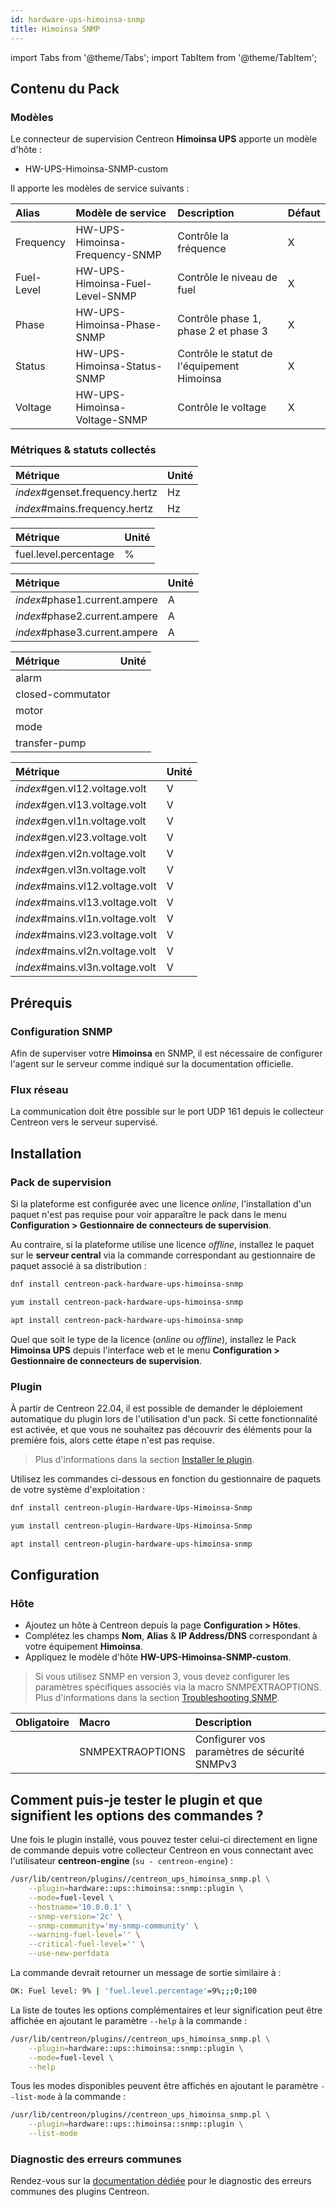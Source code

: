 ```yaml
---
id: hardware-ups-himoinsa-snmp
title: Himoinsa SNMP
---
```


import Tabs from '@theme/Tabs';
import TabItem from '@theme/TabItem';

## Contenu du Pack

### Modèles

Le connecteur de supervision Centreon **Himoinsa UPS** apporte un modèle d'hôte :

* HW-UPS-Himoinsa-SNMP-custom

Il apporte les modèles de service suivants :

| Alias      | Modèle de service               | Description                                 | Défaut |
| :--------- | :------------------------------ | :------------------------------------------ | :----- |
| Frequency  | HW-UPS-Himoinsa-Frequency-SNMP  | Contrôle la fréquence                       | X      |
| Fuel-Level | HW-UPS-Himoinsa-Fuel-Level-SNMP | Contrôle le niveau de fuel                  | X      |
| Phase      | HW-UPS-Himoinsa-Phase-SNMP      | Contrôle phase 1, phase 2 et phase 3        | X      |
| Status     | HW-UPS-Himoinsa-Status-SNMP     | Contrôle le statut de l'équipement Himoinsa | X      |
| Voltage    | HW-UPS-Himoinsa-Voltage-SNMP    | Contrôle le voltage                         | X      |

### Métriques & statuts collectés

<Tabs groupId="sync">
<TabItem value="Frequency" label="Frequency">

| Métrique                       | Unité |
| :----------------------------- | :---- |
| *index*#genset.frequency.hertz | Hz    |
| *index*#mains.frequency.hertz  | Hz    |

</TabItem>
<TabItem value="Fuel-Level" label="Fuel-Level">

| Métrique              | Unité |
| :-------------------- | :---- |
| fuel.level.percentage | %     |

</TabItem>
<TabItem value="Phase" label="Phase">

| Métrique                      | Unité |
| :---------------------------- | :---- |
| *index*#phase1.current.ampere | A     |
| *index*#phase2.current.ampere | A     |
| *index*#phase3.current.ampere | A     |

</TabItem>
<TabItem value="Status" label="Status">

| Métrique              | Unité |
| :-------------------- | :---- |
| alarm                 |       |
| closed-commutator     |       |
| motor                 |       |
| mode                  |       |
| transfer-pump         |       |

</TabItem>
<TabItem value="Voltage" label="Voltage">

| Métrique                        | Unité |
| :------------------------------ | :---- |
| *index*#gen.vl12.voltage.volt   | V     |
| *index*#gen.vl13.voltage.volt   | V     |
| *index*#gen.vl1n.voltage.volt   | V     |
| *index*#gen.vl23.voltage.volt   | V     |
| *index*#gen.vl2n.voltage.volt   | V     |
| *index*#gen.vl3n.voltage.volt   | V     |
| *index*#mains.vl12.voltage.volt | V     |
| *index*#mains.vl13.voltage.volt | V     |
| *index*#mains.vl1n.voltage.volt | V     |
| *index*#mains.vl23.voltage.volt | V     |
| *index*#mains.vl2n.voltage.volt | V     |
| *index*#mains.vl3n.voltage.volt | V     |

</TabItem>
</Tabs>

## Prérequis

### Configuration SNMP

Afin de superviser votre **Himoinsa** en SNMP,  il est nécessaire de configurer l'agent sur le serveur comme indiqué sur la documentation officielle.

### Flux réseau

La communication doit être possible sur le port UDP 161 depuis le collecteur
Centreon vers le serveur supervisé.

## Installation

### Pack de supervision

Si la plateforme est configurée avec une licence *online*, l'installation d'un paquet
n'est pas requise pour voir apparaître le pack dans le menu **Configuration > Gestionnaire de connecteurs de supervision**.

Au contraire, si la plateforme utilise une licence *offline*, installez le paquet
sur le **serveur central** via la commande correspondant au gestionnaire de paquet
associé à sa distribution :

<Tabs groupId="sync">
<TabItem value="Alma / RHEL / Oracle Linux 8" label="Alma / RHEL / Oracle Linux 8">

```bash
dnf install centreon-pack-hardware-ups-himoinsa-snmp
```

</TabItem>
<TabItem value="CentOS 7" label="CentOS 7">

```bash
yum install centreon-pack-hardware-ups-himoinsa-snmp
```

</TabItem>
<TabItem value="Debian 11 & 12" label="Debian 11 & 12">

```bash
apt install centreon-pack-hardware-ups-himoinsa-snmp
```

</TabItem>
</Tabs>

Quel que soit le type de la licence (*online* ou *offline*), installez le Pack **Himoinsa UPS**
depuis l'interface web et le menu **Configuration > Gestionnaire de connecteurs de supervision**.

### Plugin

À partir de Centreon 22.04, il est possible de demander le déploiement automatique
du plugin lors de l'utilisation d'un pack. Si cette fonctionnalité est activée, et
que vous ne souhaitez pas découvrir des éléments pour la première fois, alors cette
étape n'est pas requise.

> Plus d'informations dans la section [Installer le plugin](/docs/monitoring/pluginpacks/#installer-le-plugin).

Utilisez les commandes ci-dessous en fonction du gestionnaire de paquets de votre système d'exploitation :

<Tabs groupId="sync">
<TabItem value="Alma / RHEL / Oracle Linux 8" label="Alma / RHEL / Oracle Linux 8">

```bash
dnf install centreon-plugin-Hardware-Ups-Himoinsa-Snmp
```

</TabItem>
<TabItem value="CentOS 7" label="CentOS 7">

```bash
yum install centreon-plugin-Hardware-Ups-Himoinsa-Snmp
```

</TabItem>
<TabItem value="Debian 11 & 12" label="Debian 11 & 12">

```bash
apt install centreon-plugin-hardware-ups-himoinsa-snmp
```

</TabItem>
</Tabs>

## Configuration

### Hôte

* Ajoutez un hôte à Centreon depuis la page **Configuration > Hôtes**.
* Complétez les champs **Nom**, **Alias** & **IP Address/DNS** correspondant à votre équipement **Himoinsa**.
* Appliquez le modèle d'hôte **HW-UPS-Himoinsa-SNMP-custom**.

> Si vous utilisez SNMP en version 3, vous devez configurer les paramètres spécifiques associés via la macro SNMPEXTRAOPTIONS.
> Plus d'informations dans la section [Troubleshooting SNMP](../getting-started/how-to-guides/troubleshooting-plugins.md#snmpv3-options-mapping).

| Obligatoire | Macro            | Description                                  |
| :---------- | :--------------- | :------------------------------------------- |
|             | SNMPEXTRAOPTIONS | Configurer vos paramètres de sécurité SNMPv3 |

## Comment puis-je tester le plugin et que signifient les options des commandes ?

Une fois le plugin installé, vous pouvez tester celui-ci directement en ligne
de commande depuis votre collecteur Centreon en vous connectant avec
l'utilisateur **centreon-engine** (`su - centreon-engine`) :

```bash
/usr/lib/centreon/plugins//centreon_ups_himoinsa_snmp.pl \
    --plugin=hardware::ups::himoinsa::snmp::plugin \
    --mode=fuel-level \
    --hostname='10.0.0.1' \
    --snmp-version='2c' \
    --snmp-community='my-snmp-community' \
    --warning-fuel-level='' \
    --critical-fuel-level='' \
    --use-new-perfdata
```

La commande devrait retourner un message de sortie similaire à :

```bash
OK: Fuel level: 9% | 'fuel.level.percentage'=9%;;;0;100 
```

La liste de toutes les options complémentaires et leur signification peut être
affichée en ajoutant le paramètre `--help` à la commande :

```bash
/usr/lib/centreon/plugins//centreon_ups_himoinsa_snmp.pl \
    --plugin=hardware::ups::himoinsa::snmp::plugin \
    --mode=fuel-level \
    --help
```

Tous les modes disponibles peuvent être affichés en ajoutant le paramètre
`--list-mode` à la commande :

```bash
/usr/lib/centreon/plugins//centreon_ups_himoinsa_snmp.pl \
    --plugin=hardware::ups::himoinsa::snmp::plugin \
    --list-mode
```

### Diagnostic des erreurs communes

Rendez-vous sur la [documentation dédiée](../getting-started/how-to-guides/troubleshooting-plugins.md)
pour le diagnostic des erreurs communes des plugins Centreon.
